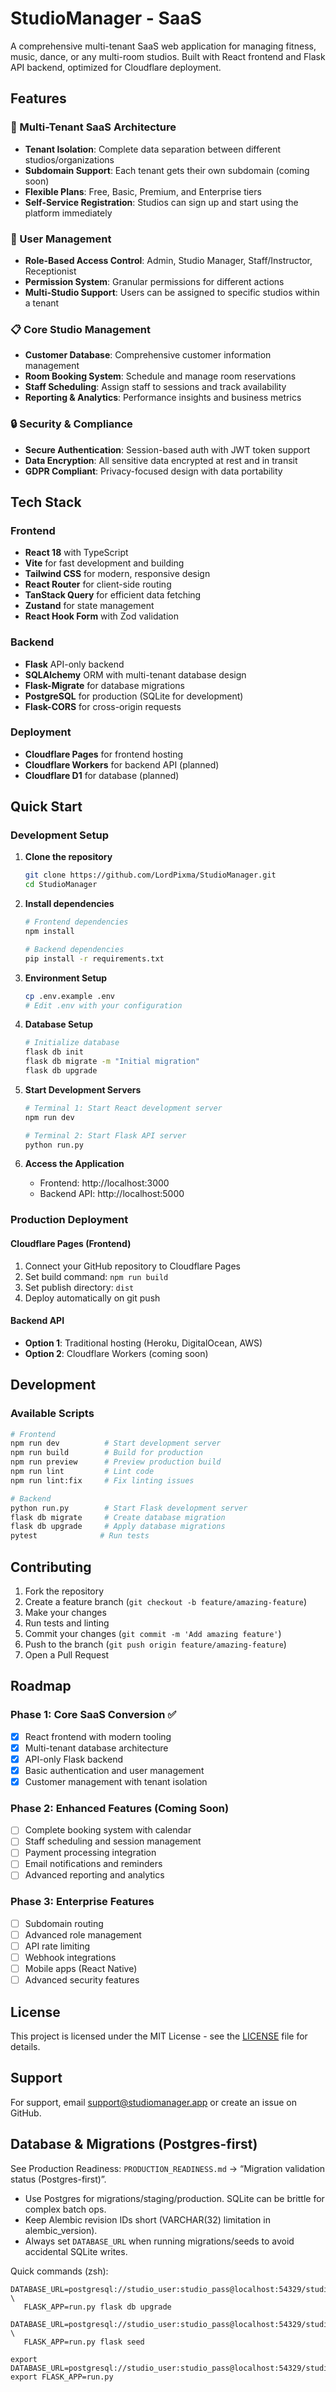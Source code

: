 # StudioManager - SaaS

A comprehensive multi-tenant SaaS web application for managing fitness, music, dance, or any multi-room studios. Built with React frontend and Flask API backend, optimized for Cloudflare deployment.

## Features

### 🏢 Multi-Tenant SaaS Architecture
- **Tenant Isolation**: Complete data separation between different studios/organizations
- **Subdomain Support**: Each tenant gets their own subdomain (coming soon)
- **Flexible Plans**: Free, Basic, Premium, and Enterprise tiers
- **Self-Service Registration**: Studios can sign up and start using the platform immediately

### 👥 User Management
- **Role-Based Access Control**: Admin, Studio Manager, Staff/Instructor, Receptionist
- **Permission System**: Granular permissions for different actions
- **Multi-Studio Support**: Users can be assigned to specific studios within a tenant

### 📋 Core Studio Management
- **Customer Database**: Comprehensive customer information management
- **Room Booking System**: Schedule and manage room reservations
- **Staff Scheduling**: Assign staff to sessions and track availability
- **Reporting & Analytics**: Performance insights and business metrics

### 🔒 Security & Compliance
- **Secure Authentication**: Session-based auth with JWT token support
- **Data Encryption**: All sensitive data encrypted at rest and in transit
- **GDPR Compliant**: Privacy-focused design with data portability

## Tech Stack

### Frontend
- **React 18** with TypeScript
- **Vite** for fast development and building
- **Tailwind CSS** for modern, responsive design
- **React Router** for client-side routing
- **TanStack Query** for efficient data fetching
- **Zustand** for state management
- **React Hook Form** with Zod validation

### Backend
- **Flask** API-only backend
- **SQLAlchemy** ORM with multi-tenant database design
- **Flask-Migrate** for database migrations
- **PostgreSQL** for production (SQLite for development)
- **Flask-CORS** for cross-origin requests

### Deployment
- **Cloudflare Pages** for frontend hosting
- **Cloudflare Workers** for backend API (planned)
- **Cloudflare D1** for database (planned)

## Quick Start

### Development Setup

1. **Clone the repository**
   ```bash
   git clone https://github.com/LordPixma/StudioManager.git
   cd StudioManager
   ```

2. **Install dependencies**
   ```bash
   # Frontend dependencies
   npm install
   
   # Backend dependencies
   pip install -r requirements.txt
   ```

3. **Environment Setup**
   ```bash
   cp .env.example .env
   # Edit .env with your configuration
   ```

4. **Database Setup**
   ```bash
   # Initialize database
   flask db init
   flask db migrate -m "Initial migration"
   flask db upgrade
   ```

5. **Start Development Servers**
   ```bash
   # Terminal 1: Start React development server
   npm run dev
   
   # Terminal 2: Start Flask API server
   python run.py
   ```

6. **Access the Application**
   - Frontend: http://localhost:3000
   - Backend API: http://localhost:5000

### Production Deployment

#### Cloudflare Pages (Frontend)
1. Connect your GitHub repository to Cloudflare Pages
2. Set build command: `npm run build`
3. Set publish directory: `dist`
4. Deploy automatically on git push

#### Backend API
- **Option 1**: Traditional hosting (Heroku, DigitalOcean, AWS)
- **Option 2**: Cloudflare Workers (coming soon)

## Development

### Available Scripts

```bash
# Frontend
npm run dev          # Start development server
npm run build        # Build for production
npm run preview      # Preview production build
npm run lint         # Lint code
npm run lint:fix     # Fix linting issues

# Backend
python run.py        # Start Flask development server
flask db migrate     # Create database migration
flask db upgrade     # Apply database migrations
pytest              # Run tests
```

## Contributing

1. Fork the repository
2. Create a feature branch (`git checkout -b feature/amazing-feature`)
3. Make your changes
4. Run tests and linting
5. Commit your changes (`git commit -m 'Add amazing feature'`)
6. Push to the branch (`git push origin feature/amazing-feature`)
7. Open a Pull Request

## Roadmap

### Phase 1: Core SaaS Conversion ✅
- [x] React frontend with modern tooling
- [x] Multi-tenant database architecture
- [x] API-only Flask backend
- [x] Basic authentication and user management
- [x] Customer management with tenant isolation

### Phase 2: Enhanced Features (Coming Soon)
- [ ] Complete booking system with calendar
- [ ] Staff scheduling and session management
- [ ] Payment processing integration
- [ ] Email notifications and reminders
- [ ] Advanced reporting and analytics

### Phase 3: Enterprise Features
- [ ] Subdomain routing
- [ ] Advanced role management
- [ ] API rate limiting
- [ ] Webhook integrations
- [ ] Mobile apps (React Native)
- [ ] Advanced security features

## License

This project is licensed under the MIT License - see the [LICENSE](LICENSE) file for details.

## Support

For support, email [support@studiomanager.app](mailto:support@studiomanager.app) or create an issue on GitHub.

## Database & Migrations (Postgres-first)

See Production Readiness: `PRODUCTION_READINESS.md` → “Migration validation status (Postgres-first)”.

- Use Postgres for migrations/staging/production. SQLite can be brittle for complex batch ops.
- Keep Alembic revision IDs short (VARCHAR(32) limitation in alembic_version).
- Always set `DATABASE_URL` when running migrations/seeds to avoid accidental SQLite writes.

Quick commands (zsh):
```
DATABASE_URL=postgresql://studio_user:studio_pass@localhost:54329/studio_manager \
   FLASK_APP=run.py flask db upgrade

DATABASE_URL=postgresql://studio_user:studio_pass@localhost:54329/studio_manager \
   FLASK_APP=run.py flask seed

export DATABASE_URL=postgresql://studio_user:studio_pass@localhost:54329/studio_manager
export FLASK_APP=run.py
```